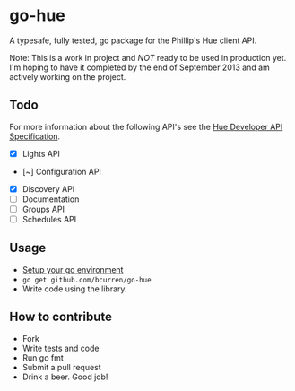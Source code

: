 # go-hue

A typesafe, fully tested, go package for the Phillip's Hue client API. 

Note: This is a work in project and *NOT* ready to be used in production yet. I'm hoping to have it completed by the end of September 2013 and am actively working on the project.

## Todo

For more information about the following API's see the [Hue Developer API Specification](http://developers.meethue.com/).

- [X] Lights API
- [~] Configuration API
- [X] Discovery API
- [ ] Documentation
- [ ] Groups API
- [ ] Schedules API

## Usage

* [Setup your go environment](http://golang.org/doc/code.html)
* ```go get github.com/bcurren/go-hue```
* Write code using the library.

## How to contribute
* Fork
* Write tests and code
* Run go fmt
* Submit a pull request
* Drink a beer. Good job!
